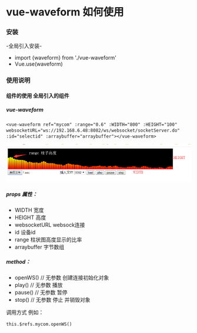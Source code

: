 # vue-waveform 如何使用


### 安装

-全局引入安装-
* import {waveform} from './vue-waveform' 
* Vue.use(waveform)


### 使用说明

#### 组件的使用 全局引入的组件
 
#####  vue-waveform
```
<vue-waveform ref="mycom" :range="0.6" :WIDTH="800" :HEIGHT="100" websocketURL="ws://192.168.6.48:8082/ws/websocket/socketServer.do" :id="selectid" :arraybuffer="arraybuffer"></vue-waveform> 
```

![image](https://github.com/chenqiaoen521/vue-waveform/blob/master/example.png?raw=true)

##### props 属性：
* WIDTH  宽度
* HEIGHT  高度
* websocketURL websock连接
* id 设备id
* range 柱状图高度显示的比率
* arraybuffer 字节数组

##### method：

* openWS() // 无参数 创建连接初始化对象
* play() // 无参数 播放
* pause() // 无参数 暂停
* stop() // 无参数 停止 并销毁对象

调用方式 例如： 
```
this.$refs.mycom.openWS()
```